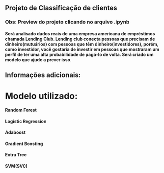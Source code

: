 ## Projeto de Classificação de clientes
### Obs: Preview do projeto clicando no arquivo .ipynb


#### Será analisado dados reais de uma empresa americana de empréstimos chamada Lending Club. Lending club conecta pessoas que precisam de dinheiro(mutuários) com pessoas que têm dinheiro(investidores), porém, como investidor, você gostaria de investir em pessoas que mostraram um perfil de ter uma alta probabilidade de pagá-lo de volta. Será criado um modelo que ajude a prever isso.

## Informações adicionais:
# Modelo utilizado: 
#### Random Forest
#### Logistic Regression
#### Adaboost
#### Gradient Boosting
#### Extra Tree
#### SVM(SVC)

